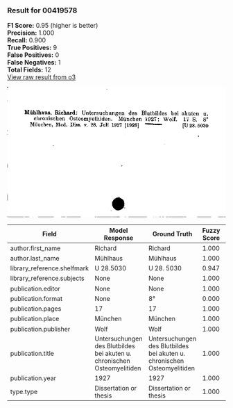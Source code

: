 ### Result for 00419578
**F1 Score:** 0.95 (higher is better)<br>**Precision:** 1.000<br>**Recall:** 0.900<br>**True Positives:** 9<br>**False Positives:** 0<br>**False Negatives:** 1<br>**Total Fields:** 12<br>[View raw result from o3](https://github.com/RISE-UNIBAS/humanities_data_benchmark/blob/main/results/2025-09-02/T0168/request_T0168_00419578.json)

<img src="https://github.com/RISE-UNIBAS/humanities_data_benchmark/blob/main/benchmarks/zettelkatalog/images/00419578.jpg?raw=true" alt="00419578" width="600px">

| Field | Model Response | Ground Truth | Fuzzy Score | Match |
|-------|----------------|--------------|-------------|-------|
| author.first_name | Richard | Richard | 1.000 | ✅ |
| author.last_name | Mühlhaus | Mühlhaus | 1.000 | ✅ |
| library_reference.shelfmark | U 28.5030 | U 28. 5030 | 0.947 | ✅ |
| library_reference.subjects | None | None | 1.000 | ✅ |
| publication.editor | None | None | 1.000 | ✅ |
| publication.format | None | 8° | 0.000 | ❌ |
| publication.pages | 17 | 17 | 1.000 | ✅ |
| publication.place | München | München | 1.000 | ✅ |
| publication.publisher | Wolf | Wolf | 1.000 | ✅ |
| publication.title | Untersuchungen des Blutbildes bei akuten u. chronischen Osteomyelitiden | Untersuchungen des Blutbildes bei akuten u. chronischen Osteomyelitiden | 1.000 | ✅ |
| publication.year | 1927 | 1927 | 1.000 | ✅ |
| type.type | Dissertation or thesis | Dissertation or thesis | 1.000 | ✅ |
